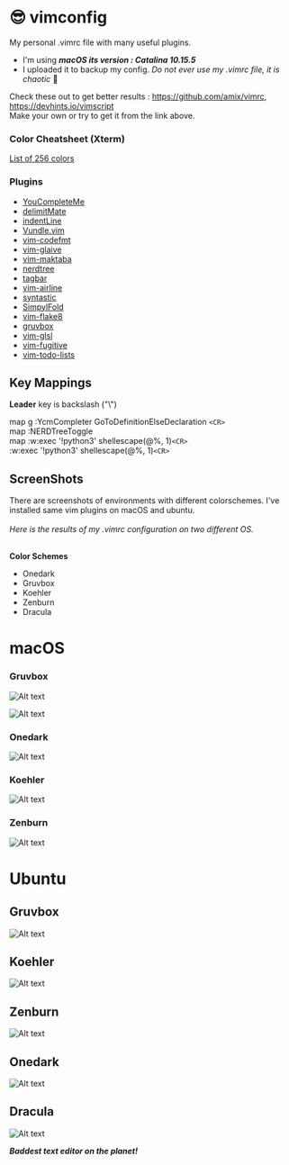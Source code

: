 # :sunglasses:	 vimconfig 
My personal .vimrc file with many useful plugins. <br>
 * I'm using _**macOS its version : Catalina 10.15.5**_ <br>
 * I uploaded it to backup my config. _Do not ever use my .vimrc file, it is chaotic_ :exploding_head:	

Check these out to get better results : https://github.com/amix/vimrc, https://devhints.io/vimscript <br>
Make your own or try to get it from the link above.

### Color Cheatsheet (Xterm)
[List of 256 colors](https://jonasjacek.github.io/colors/) <br>

###  Plugins 
* [YouCompleteMe](https://github.com/ycm-core/YouCompleteMe) <br> 
* [delimitMate](https://github.com/Raimondi/delimitMate) <br>
* [indentLine](https://github.com/Yggdroot/indentLine) <br>
* [Vundle.vim](https://github.com/VundleVim/Vundle.vim) <br>
* [vim-codefmt](https://github.com/google/vim-codefmt) <br>
* [vim-glaive](https://github.com/google/vim-glaive) <br>
* [vim-maktaba](https://github.com/google/vim-maktaba) <br>
* [nerdtree](https://github.com/preservim/nerdtree) <br>
* [tagbar](https://github.com/majutsushi/tagbar) <br>
* [vim-airline](https://github.com/vim-airline/vim-airline) <br>
* [syntastic](https://github.com/vim-airline/vim-airline) <br>
* [SimpylFold](https://github.com/tmhedberg/SimpylFold) <br>
* [vim-flake8](https://github.com/nvie/vim-flake8) <br>
* [gruvbox](https://github.com/morhetz/gruvbox) <br>
* [vim-glsl](https://github.com/tikhomirov/vim-glsl) <br>
* [vim-fugitive](https://github.com/tpope/vim-fugitive) <br>
* [vim-todo-lists](https://github.com/aserebryakov/vim-todo-lists) <br>
  
## Key Mappings
**Leader** key is backslash ("\\")

map <leader>g  :YcmCompleter GoToDefinitionElseDeclaration `<CR>`
<br>
map <F2> :NERDTreeToggle<CR> <br> 
map <buffer> <F9> :w<CR>:exec '!python3' shellescape(@%, 1)`<CR>`<br>
<buffer> <F9> <esc>:w<CR>:exec '!python3' shellescape(@%, 1)`<CR>`

## ScreenShots

There are screenshots of environments with different colorschemes. I've installed same vim plugins on macOS and ubuntu. <br>
<br> *Here is the results of my .vimrc configuration on two different OS.*

<br> **Color Schemes** <br>
* Onedark
* Gruvbox
* Koehler
* Zenburn
* Dracula

# macOS

### Gruvbox

 ![Alt text](pngs/macOS/Screen%20Shot%20Gruvbox%20Single%202020-06-27%20at%20Latest.png
 "vim-gruvbox-single")

 ![Alt text](pngs/macOS/Screen%20Shot%20Gruvbox%20Split%20Windows%202020-06-27%20at%20Latest.png 
 "vim-gruvbox-splitw")

### Onedark

![Alt text](pngs/macOS/Screen%20Shot%20OneDark%20Single(VISUAL)%202020%20at%20Latest.png
 "vim-onedark-single")

### Koehler
 
 ![Alt text](pngs/macOS/Screen%20Shot%20Koehler%20Single%20Latest%20at%20Latest.png
 "vim-koehler-single")

### Zenburn

![Alt text](pngs/macOS/Screen%20Shot%20Zenburn%20Single%202020-06-27%20at%20Latest.png
"vim-zenburn-single")

# Ubuntu

## Gruvbox

![Alt text](pngs/ubuntu/Screenshot%20from%20linux(0).png
"linux0")

## Koehler

![Alt text](pngs/ubuntu/Screenshot%20from%20linux(1).png
"linux0")

## Zenburn

![Alt text](pngs/ubuntu/Screenshot%20from%20linux(2).png
"linux0")

## Onedark
![Alt text](pngs/ubuntu/Screenshot%20from%20linux(3).png
"linux0")

## Dracula
![Alt text](pngs/ubuntu/Screenshot%20from%20linux(4).png
"linux0")


***Baddest text editor on the planet!***

